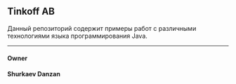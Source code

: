 ## Tinkoff AB

Данный репозиторий содержит примеры работ с различными технологиями 
языка программирования Java.

---
#### Owner
**Shurkaev Danzan**